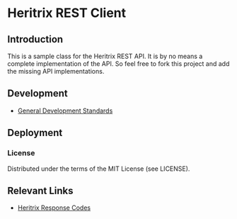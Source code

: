 # Heritrix REST Client

## Introduction

This is a sample class for the Heritrix REST API. It is by no means a complete
implementation of the API. So feel free to fork this project and add the
missing API implementations.

## Development

* [General Development Standards](https://oodlefinance.atlassian.net/wiki/spaces/VS/pages/1639055505/General+Development+Standards)

## Deployment

### License

Distributed under the terms of the MIT License (see LICENSE).

## Relevant Links

* [Heritrix Response Codes](https://github.com/internetarchive/heritrix3/wiki/Status%20Codes)
